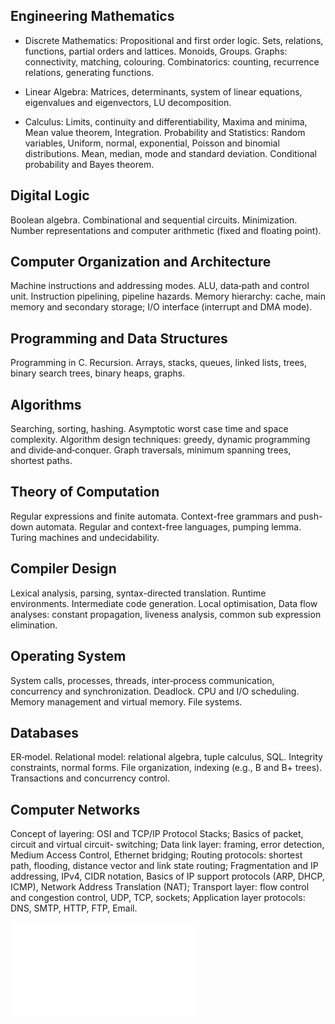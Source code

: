 

## Engineering Mathematics

- Discrete Mathematics: Propositional and first order logic. Sets, relations, functions, partial orders and
lattices. Monoids, Groups. Graphs: connectivity, matching, colouring. Combinatorics: counting, recurrence
relations, generating functions.

- Linear Algebra: Matrices, determinants, system of linear equations, eigenvalues and eigenvectors, LU
decomposition.
- Calculus: Limits, continuity and differentiability, Maxima and minima, Mean value theorem, Integration.
Probability and Statistics: Random variables, Uniform, normal, exponential, Poisson and binomial
distributions. Mean, median, mode and standard deviation. Conditional probability and Bayes theorem.

## Digital Logic

Boolean algebra. Combinational and sequential circuits. Minimization. Number representations and
computer arithmetic (fixed and floating point).

## Computer Organization and Architecture
Machine instructions and addressing modes. ALU, data‐path and control unit. Instruction pipelining,
pipeline hazards. Memory hierarchy: cache, main memory and secondary storage; I/O interface (interrupt
and DMA mode).

## Programming and Data Structures
Programming in C. Recursion. Arrays, stacks, queues, linked lists, trees, binary search trees, binary heaps,
graphs.

## Algorithms
Searching, sorting, hashing. Asymptotic worst case time and space complexity. Algorithm design
techniques: greedy, dynamic programming and divide‐and‐conquer. Graph traversals, minimum spanning
trees, shortest paths.

## Theory of Computation
Regular expressions and finite automata. Context-free grammars and push-down automata. Regular and
context-free languages, pumping lemma. Turing machines and undecidability.

## Compiler Design
Lexical analysis, parsing, syntax-directed translation. Runtime environments. Intermediate code
generation. Local optimisation, Data flow analyses: constant propagation, liveness analysis, common sub
expression elimination.

## Operating System
System calls, processes, threads, inter‐process communication, concurrency and synchronization.
Deadlock. CPU and I/O scheduling. Memory management and virtual memory. File systems.

## Databases
ER‐model. Relational model: relational algebra, tuple calculus, SQL. Integrity constraints, normal forms.
File organization, indexing (e.g., B and B+ trees). Transactions and concurrency control.

## Computer Networks
Concept of layering: OSI and TCP/IP Protocol Stacks; Basics of packet, circuit and virtual circuit-
switching; Data link layer: framing, error detection, Medium Access Control, Ethernet bridging; Routing
protocols: shortest path, flooding, distance vector and link state routing; Fragmentation and IP addressing,
IPv4, CIDR notation, Basics of IP support protocols (ARP, DHCP, ICMP), Network Address Translation
(NAT); Transport layer: flow control and congestion control, UDP, TCP, sockets; Application layer
protocols: DNS, SMTP, HTTP, FTP, Email.

![ Read More in Backend.md](Backend.md)

